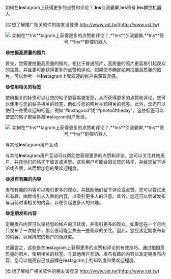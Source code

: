 如何在**Ins**tagram上获得更多的点赞和评论？,**Ins**引流霸屏,**Ins**筛号,**Ins**群控机器人

[😍想了解推广相关软件的朋友请登录 http://www.vst.tw](http://www.vst.tw)

 <center><img src="https://vst.tw/MP4/tuiguang/png/3.png" alt="如何在**Ins**tagram上获得更多的点赞和评论？,**Ins**引流霸屏,**Ins**筛号,**Ins**群控机器人"></center>

**😄拍摄高质量的照片**

首先，您需要拍摄高质量的照片。相比于普通照片，高质量的照片更容易引起观众的注意，并且更可能获得更多的点赞和评论。如果您不确定如何拍摄高质量的照片，可以参考一些**Ins**tagram上受欢迎的帐户来获取灵感。

**😄使用相关的标签**

使用相关的标签可以让您的帖子更容易被发现，从而获得更多的点赞和评论。您可以使用与您的帖子相关的标签，例如与您的照片主题相关的标签。此外，您还可以使用一些受欢迎的标签，例如“#instagood”或“#photooftheday”，这些标签可以使您的帖子更容易被**Ins**tagram用户发现。

 <center><img src="https://vst.tw/MP4/tuiguang/png/1.png" alt="如何在**Ins**tagram上获得更多的点赞和评论？,**Ins**引流霸屏,**Ins**筛号,**Ins**群控机器人"></center>

与其他**Ins**tagram用户互动

与其他**Ins**tagram用户互动可以帮助您获得更多的点赞和评论。您可以关注其他用户，并在他们的帖子下留言或点赞。这些用户可能会回访您的帖子，并给您留下评论或点赞，从而增加您的受欢迎程度。

**😄发布有趣的内容**

发布有趣的内容可以吸引更多的观众，并鼓励他们留下评论或点赞。您可以尝试发布有趣、幽默或引人入胜的内容，以吸引更多人的注意。此外，您还可以尝试发布与当前时事相关的内容，以便引起更多人的兴趣。

**😄定期发布内容**

定期发布内容可以保持您的帐户的活跃度，并吸引更多的观众。如果您在一个月内只发布了一次帖子，那么很可能会失去一些观众的关注。因此，您应该定期发布新的内容，以保持您的帐户的活跃度。

总而言之，这些是在**Ins**tagram上获得更多的点赞和评论的有效技巧。通过拍摄高质量的照片、使用相关的标签、与其他用户互动、发布有趣的内容以及定期发布内容，您可以提高自己或品牌在**Ins**tagram上的知名度和受欢迎程度。

[😍想了解推广相关软件的朋友请登录 http://www.vst.tw](http://www.vst.tw)



